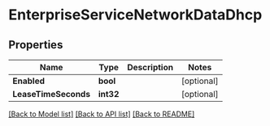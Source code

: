 # EnterpriseServiceNetworkDataDhcp

## Properties

Name | Type | Description | Notes
------------ | ------------- | ------------- | -------------
**Enabled** | **bool** |  | [optional] 
**LeaseTimeSeconds** | **int32** |  | [optional] 

[[Back to Model list]](../README.md#documentation-for-models) [[Back to API list]](../README.md#documentation-for-api-endpoints) [[Back to README]](../README.md)


